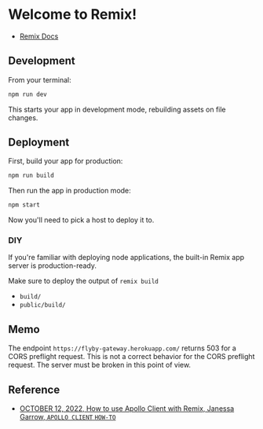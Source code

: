 # Welcome to Remix!

- [Remix Docs](https://remix.run/docs)

## Development

From your terminal:

```sh
npm run dev
```

This starts your app in development mode, rebuilding assets on file changes.

## Deployment

First, build your app for production:

```sh
npm run build
```

Then run the app in production mode:

```sh
npm start
```

Now you'll need to pick a host to deploy it to.

### DIY

If you're familiar with deploying node applications, the built-in Remix app server is production-ready.

Make sure to deploy the output of `remix build`

- `build/`
- `public/build/`

## Memo

The endpoint `https://flyby-gateway.herokuapp.com/` returns 503 for a CORS preflight request.
This is not a correct behavior for the CORS preflight request.
The server must be broken in this point of view.

## Reference

- [OCTOBER 12, 2022, How to use Apollo Client with Remix, Janessa Garrow, `APOLLO CLIENT` `HOW-TO`](https://www.apollographql.com/blog/apollo-client/how-to-use-apollo-client-with-remix/)
